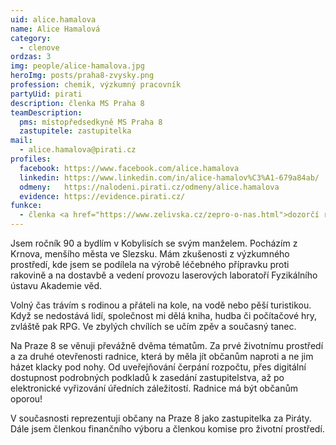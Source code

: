 ```yaml
---
uid: alice.hamalova
name: Alice Hamalová
category:
  - clenove
ordzas: 3
img: people/alice-hamalova.jpg
heroImg: posts/praha8-zvysky.png
profession: chemik, výzkumný pracovník
partyUid: pirati
description: členka MS Praha 8
teamDescription:
  pms: místopředsedkyně MS Praha 8
  zastupitele: zastupitelka
mail:
  - alice.hamalova@pirati.cz
profiles:
  facebook: https://www.facebook.com/alice.hamalova
  linkedin: https://www.linkedin.com/in/alice-hamalov%C3%A1-679a84ab/
  odmeny:   https://nalodeni.pirati.cz/odmeny/alice.hamalova
  evidence: https://evidence.pirati.cz/
funkce:
  - členka <a href="https://www.zelivska.cz/zepro-o-nas.html">dozorčí rady Želivské provozní a.s</a>
---
```


Jsem ročník 90 a bydlím v Kobylisích se svým manželem. Pocházím z Krnova, menšího města ve Slezsku. Mám zkušenosti z výzkumného prostředí, kde jsem se podílela na výrobě léčebného přípravku proti rakovině a na dostavbě a vedení provozu laserových laboratoří Fyzikálního ústavu Akademie věd.

Volný čas trávím s rodinou a přáteli na kole, na vodě nebo pěší turistikou. Když se nedostává lidí, společnost mi dělá kniha, hudba či počítačové hry, zvláště pak RPG. Ve zbylých chvílích se učím zpěv a současný tanec.

Na Praze 8 se věnuji převážně dvěma tématům. Za prvé životnímu prostředí a za druhé otevřenosti radnice, která by měla jít občanům naproti a ne jim házet klacky pod nohy. Od uveřejňování čerpání rozpočtu, přes digitální dostupnost podrobných podkladů k zasedání zastupitelstva, až po elektronické vyřizování úředních záležitostí. Radnice má být občanům oporou!

V současnosti reprezentuji občany na Praze 8 jako zastupitelka za Piráty. Dále jsem členkou finančního výboru a členkou komise pro životní prostředí.
